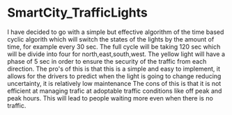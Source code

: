 # SmartCity_TrafficLights
I have decided to go with a simple but effective algorithm of the time based cyclic algorith which will switch the states of the lights by the amount of time, for example every 30 sec.
The full cycle will be taking 120 sec which will be divide into four for north,east,south,west. The yellow light will have a phase of 5 sec in order to ensure the security of the traffic from each direction.
The pro's of this is that this is a simple and easy to implement, it allows for the drivers to predict when the light is going to change reducing uncertainty, it is relatively low maintenance 
The cons of this is that it is not efficient at managing trafic at adoptable traffic conditions like off peak and peak hours. This will lead to people waiting more even when there is no traffic.
